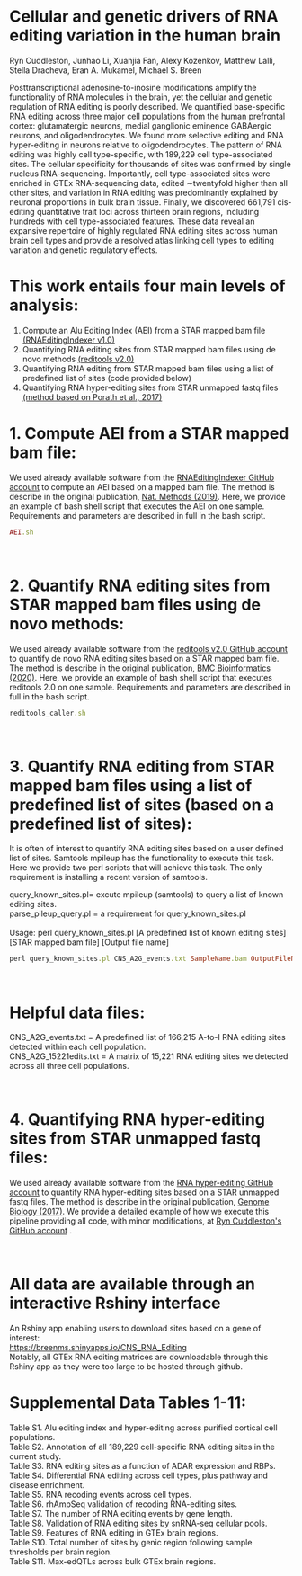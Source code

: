 # Cellular and genetic drivers of RNA editing variation in the human brain
Ryn Cuddleston, Junhao Li, Xuanjia Fan, Alexy Kozenkov, Matthew Lalli, Stella Dracheva, Eran A. Mukamel, Michael S. Breen<br />

Posttranscriptional adenosine-to-inosine modifications amplify the functionality of RNA molecules in the brain, yet the cellular and genetic regulation of RNA editing is poorly described. We quantified base-specific RNA editing across three major cell populations from the human prefrontal cortex: glutamatergic neurons, medial ganglionic eminence GABAergic neurons, and oligodendrocytes. We found more selective editing and RNA hyper-editing in neurons relative to oligodendrocytes. The pattern of RNA editing was highly cell type-specific, with 189,229 cell type-associated sites. The cellular specificity for thousands of sites was confirmed by single nucleus RNA-sequencing. Importantly, cell type-associated sites were enriched in GTEx RNA-sequencing data, edited ∼twentyfold higher than all other sites, and variation in RNA editing was predominantly explained by neuronal proportions in bulk brain tissue. Finally, we discovered 661,791 cis-editing quantitative trait loci across thirteen brain regions, including hundreds with cell type-associated features. These data reveal an expansive repertoire of highly regulated RNA editing sites across human brain cell types and provide a resolved atlas linking cell types to editing variation and genetic regulatory effects.<br />

# This work entails four main levels of analysis:
1. Compute an Alu Editing Index (AEI) from a STAR mapped bam file  [(RNAEditingIndexer v1.0)](https://github.com/a2iEditing/RNAEditingIndexer)<br /> 
2. Quantifying RNA editing sites from STAR mapped bam files using de novo methods [(reditools v2.0)](https://github.com/tizianoflati/reditools2.0)<br /> 
3. Quantifying RNA editing from STAR mapped bam files using a list of predefined list of sites (code provided below)<br /> 
4. Quantifying RNA hyper-editing sites from STAR unmapped fastq files [(method based on Porath et al., 2017)](https://genomebiology.biomedcentral.com/articles/10.1186/s13059-017-1315-y)<br /> 

# 1. Compute AEI from a STAR mapped bam file:
We used already available software from the [RNAEditingIndexer GitHub account](https://github.com/a2iEditing/RNAEditingIndexer) to compute an AEI based on a mapped bam file. The method is describe in the original publication, [Nat. Methods (2019)](https://pubmed.ncbi.nlm.nih.gov/31636457/). Here, we provide an example of bash shell script that executes the AEI on one sample. Requirements and parameters are described in full in the bash script.  <br /> 
 
```ruby
AEI.sh
```
<br />  

# 2. Quantify RNA editing sites from STAR mapped bam files using de novo methods:
We used already available software from the [reditools v2.0 GitHub account](https://github.com/tizianoflati/reditools2.0) to quantify de novo RNA editing sites based on a STAR mapped bam file. The method is describe in the original publication, [BMC Bioinformatics (2020)](https://bmcbioinformatics.biomedcentral.com/articles/10.1186/s12859-020-03562-x). Here, we provide an example of bash shell script that executes reditools 2.0 on one sample. Requirements and parameters are described in full in the bash script.  <br /> 

```ruby
reditools_caller.sh
```

<br />  


# 3. Quantify RNA editing from STAR mapped bam files using a list of predefined list of sites (based on a predefined list of sites):
It is often of interest to quantify RNA editing sites based on a user defined list of sites. Samtools mpileup has the functionality to execute this task. Here we provide two perl scripts that will achieve this task. The only requirement is installing a recent version of samtools.  <br /> 


query_known_sites.pl= excute mpileup (samtools) to query a list of known editing sites.<br />
parse_pileup_query.pl = a requirement for query_known_sites.pl<br />  
Usage: perl query_known_sites.pl [A predefined list of known editing sites] [STAR mapped bam file] [Output file name]
```ruby
perl query_known_sites.pl CNS_A2G_events.txt SampleName.bam OutputFileName.txt
```
<br />  

# Helpful data files:
CNS_A2G_events.txt = A predefined list of 166,215 A-to-I RNA editing sites detected within each cell population.<br /> 
CNS_A2G_15221edits.txt = A matrix of 15,221 RNA editing sites we detected across all three cell populations.<br /> 

<br />  

# 4. Quantifying RNA hyper-editing sites from STAR unmapped fastq files:
We used already available software from the [RNA hyper-editing GitHub account](https://github.com/hagitpt/Hyper-editing) to quantify RNA hyper-editing sites based on a STAR unmapped fastq files. The method is describe in the original publication, [Genome Biology (2017)](https://genomebiology.biomedcentral.com/articles/10.1186/s13059-017-1315-y). We provide a detailed example of how we execute this pipeline providing all code, with minor modifications, at [Ryn Cuddleston's GitHub account](https://github.com/ryncuddleston/RNA-hyper-editing) .  <br /> 


<br />  

# All data are available through an interactive Rshiny interface
An Rshiny app enabling users to download sites based on a gene of interest:<br />
https://breenms.shinyapps.io/CNS_RNA_Editing<br /> 
Notably, all GTEx RNA editing matrices are downloadable through this Rshiny app as they were too large to be hosted through github.<br /> 

# Supplemental Data Tables 1-11:
Table S1. Alu editing index and hyper-editing across purified cortical cell populations.<br />
Table S2. Annotation of all 189,229 cell-specific RNA editing sites in the current study.<br />
Table S3. RNA editing sites as a function of ADAR expression and RBPs.<br />
Table S4. Differential RNA editing across cell types, plus pathway and disease enrichment.<br />
Table S5. RNA recoding events across cell types.<br />
Table S6. rhAmpSeq validation of recoding RNA-editing sites.<br /> 
Table S7. The number of RNA editing events by gene length.<br /> 
Table S8. Validation of RNA editing sites by snRNA-seq cellular pools.<br /> 
Table S9. Features of RNA editing in GTEx brain regions.<br />
Table S10. Total number of sites by genic region following sample thresholds  per brain region.<br /> 
Table S11. Max-edQTLs across bulk GTEx brain regions.<br /> 


